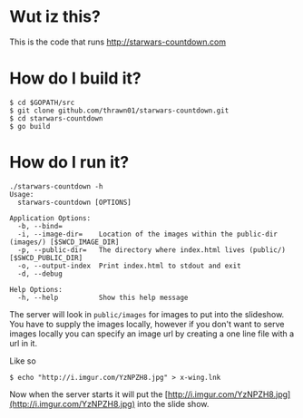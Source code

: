 # Wut iz this?

This is the code that runs http://starwars-countdown.com

# How do I build it?
```
$ cd $GOPATH/src
$ git clone github.com/thrawn01/starwars-countdown.git
$ cd starwars-countdown
$ go build
```

# How do I run it?
```
./starwars-countdown -h
Usage:
  starwars-countdown [OPTIONS]

Application Options:
  -b, --bind=
  -i, --image-dir=    Location of the images within the public-dir (images/) [$SWCD_IMAGE_DIR]
  -p, --public-dir=   The directory where index.html lives (public/) [$SWCD_PUBLIC_DIR]
  -o, --output-index  Print index.html to stdout and exit
  -d, --debug

Help Options:
  -h, --help          Show this help message
```

The server will look in ```public/images``` for images to put into the slideshow.
You have to supply the images locally, however if you don't want to serve
images locally you can specify an image url by creating a one line file with a
url in it. 

Like so
```
$ echo "http://i.imgur.com/YzNPZH8.jpg" > x-wing.lnk
```

Now when the server starts it will put the [http://i.imgur.com/YzNPZH8.jpg](http://i.imgur.com/YzNPZH8.jpg) into the slide show.

